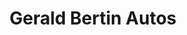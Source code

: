 ---
title: "Gerald Bertin Autos"
url: /gelacourt/gerald-bertin-autos/
shop: réparation de voitures
---